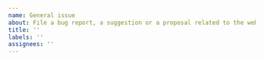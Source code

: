 ```yaml
---
name: General issue
about: File a bug report, a suggestion or a proposal related to the website or documentation
title: ''
labels: ''
assignees: ''
---
```


<!-- Please enter a short, clear description of the bug, the suggestion or proposal related to the website or documentation. -->
<!-- For bugs and proposals related to the Files its self, please file an issue on the Files GitHub repository: https://github.com/files-community/Files -->
# <Your issue Title>
